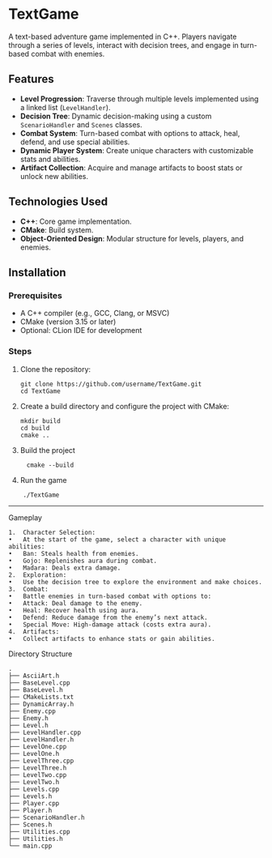 # TextGame

A text-based adventure game implemented in C++. Players navigate through a series of levels, interact with decision trees, and engage in turn-based combat with enemies.

## Features

- **Level Progression**: Traverse through multiple levels implemented using a linked list (`LevelHandler`).
- **Decision Tree**: Dynamic decision-making using a custom `ScenarioHandler` and `Scenes` classes.
- **Combat System**: Turn-based combat with options to attack, heal, defend, and use special abilities.
- **Dynamic Player System**: Create unique characters with customizable stats and abilities.
- **Artifact Collection**: Acquire and manage artifacts to boost stats or unlock new abilities.

## Technologies Used

- **C++**: Core game implementation.
- **CMake**: Build system.
- **Object-Oriented Design**: Modular structure for levels, players, and enemies.

## Installation

### Prerequisites

- A C++ compiler (e.g., GCC, Clang, or MSVC)
- CMake (version 3.15 or later)
- Optional: CLion IDE for development

### Steps

1. Clone the repository:
   ```
   git clone https://github.com/username/TextGame.git
   cd TextGame
   ```

2.	Create a build directory and configure the project with CMake:
    ```
  	mkdir build
    cd build
    cmake ..
    ```

3.	Build the project
```
     cmake --build
```
4.  Run the game
```
    ./TextGame
```


---------------------------------------


Gameplay

	1.	Character Selection:
	•	At the start of the game, select a character with unique abilities:
	•	Ban: Steals health from enemies.
	•	Gojo: Replenishes aura during combat.
	•	Madara: Deals extra damage.
	2.	Exploration:
	•	Use the decision tree to explore the environment and make choices.
	3.	Combat:
	•	Battle enemies in turn-based combat with options to:
	•	Attack: Deal damage to the enemy.
	•	Heal: Recover health using aura.
	•	Defend: Reduce damage from the enemy’s next attack.
	•	Special Move: High-damage attack (costs extra aura).
	4.	Artifacts:
	•	Collect artifacts to enhance stats or gain abilities.

Directory Structure

```
.
├── AsciiArt.h
├── BaseLevel.cpp
├── BaseLevel.h
├── CMakeLists.txt
├── DynamicArray.h
├── Enemy.cpp
├── Enemy.h
├── Level.h
├── LevelHandler.cpp
├── LevelHandler.h
├── LevelOne.cpp
├── LevelOne.h
├── LevelThree.cpp
├── LevelThree.h
├── LevelTwo.cpp
├── LevelTwo.h
├── Levels.cpp
├── Levels.h
├── Player.cpp
├── Player.h
├── ScenarioHandler.h
├── Scenes.h
├── Utilities.cpp
├── Utilities.h
└── main.cpp

```




















